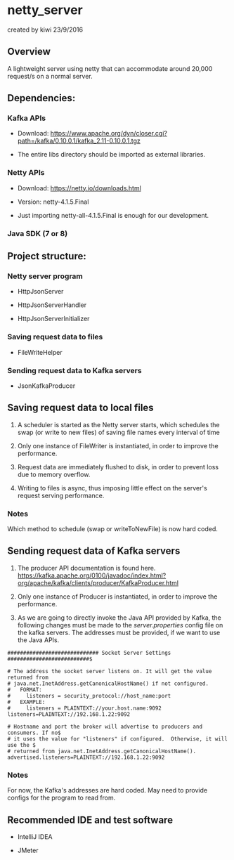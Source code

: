 # netty_server
created by kiwi 23/9/2016

## Overview
A lightweight server using netty that can accommodate around 20,000 request/s on a normal server.

## Dependencies:
### Kafka APIs
- Download: https://www.apache.org/dyn/closer.cgi?path=/kafka/0.10.0.1/kafka_2.11-0.10.0.1.tgz

- The entire libs directory should be imported as external libraries.

### Netty APIs
- Download: https://netty.io/downloads.html

- Version: netty-4.1.5.Final

- Just importing netty-all-4.1.5.Final is enough for our development.

### Java SDK (7 or 8)

## Project structure:
### Netty server program

- HttpJsonServer

- HttpJsonServerHandler

- HttpJsonServerInitializer

### Saving request data to files

- FileWriteHelper

### Sending request data to Kafka servers

- JsonKafkaProducer

## Saving request data to local files
1. A scheduler is started as the Netty server starts, which schedules the swap (or write to new files) of saving file names every interval of time

2. Only one instance of FileWriter is instantiated, in order to improve the performance.

3. Request data are immediately flushed to disk, in order to prevent loss due to memory overflow.

4. Writing to files is async, thus imposing little effect on the server's request serving performance.

### Notes

Which method to schedule (swap or writeToNewFile) is now hard coded. 

## Sending request data of Kafka servers
1. The producer API documentation is found here. https://kafka.apache.org/0100/javadoc/index.html?org/apache/kafka/clients/producer/KafkaProducer.html

2. Only one instance of Producer is instantiated, in order to improve the performance.

3. As we are going to directly invoke the Java API provided by Kafka, the following changes must be made to the *server.properties* config file on the kafka servers. The addresses must be provided, if we want to use the Java APIs.

```
############################# Socket Server Settings ##########################$

# The address the socket server listens on. It will get the value returned from
# java.net.InetAddress.getCanonicalHostName() if not configured.
#   FORMAT:
#     listeners = security_protocol://host_name:port
#   EXAMPLE:
#     listeners = PLAINTEXT://your.host.name:9092
listeners=PLAINTEXT://192.168.1.22:9092

# Hostname and port the broker will advertise to producers and consumers. If no$
# it uses the value for "listeners" if configured.  Otherwise, it will use the $
# returned from java.net.InetAddress.getCanonicalHostName().
advertised.listeners=PLAINTEXT://192.168.1.22:9092
```

### Notes

For now, the Kafka's addresses are hard coded. May need to provide configs for the program to read from.

## Recommended IDE and test software
- IntelliJ IDEA

- JMeter

